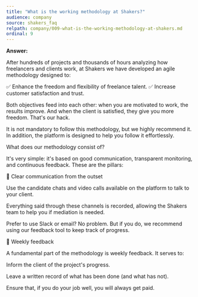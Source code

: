 ```yaml
---
title: "What is the working methodology at Shakers?"
audience: company
source: shakers_faq
relpath: company/009-what-is-the-working-methodology-at-shakers.md
ordinal: 9
---
```


**Answer:**

After hundreds of projects and thousands of hours analyzing how freelancers and clients work, at Shakers we have developed an agile methodology designed to:

✅ Enhance the freedom and flexibility of freelance talent.
✅ Increase customer satisfaction and trust.

Both objectives feed into each other: when you are motivated to work, the results improve. And when the client is satisfied, they give you more freedom. That's our hack.

It is not mandatory to follow this methodology, but we highly recommend it. In addition, the platform is designed to help you follow it effortlessly.

What does our methodology consist of?

It's very simple: it's based on good communication, transparent monitoring, and continuous feedback. These are the pillars:

💬 Clear communication from the outset

Use the candidate chats and video calls available on the platform to talk to your client.

Everything said through these channels is recorded, allowing the Shakers team to help you if mediation is needed.

Prefer to use Slack or email? No problem. But if you do, we recommend using our feedback tool to keep track of progress.

📝 Weekly feedback

A fundamental part of the methodology is weekly feedback. It serves to:

Inform the client of the project's progress.

Leave a written record of what has been done (and what has not).

Ensure that, if you do your job well, you will always get paid.
